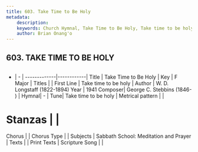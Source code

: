 ```yaml
---
title: 603. Take Time to Be Holy
metadata:
    description: 
    keywords: Church Hymnal, Take Time to Be Holy, Take time to be holy, 
    author: Brian Onang'o
---
```



## 603. TAKE TIME TO BE HOLY

```txt

```

- |   -  |
-------------|------------|
Title | Take Time to Be Holy |
Key | F Major |
Titles |  |
First Line | Take time to be holy |
Author | W. D. Longstaff (1822-1894)
Year | 1941
Composer| George C. Stebbins (1846- ) |
Hymnal|  - |
Tune| Take time to be holy |
Metrical pattern | |
# Stanzas |  |
Chorus |  |
Chorus Type |  |
Subjects | Sabbath School: Meditation and Prayer |
Texts |  |
Print Texts | 
Scripture Song |  |
  
